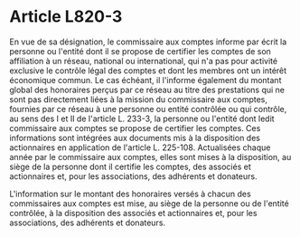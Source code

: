 # Article L820-3

En vue de sa désignation, le commissaire aux comptes informe par écrit la personne ou l'entité dont il se propose de certifier les comptes de son affiliation à un réseau, national ou international, qui n'a pas pour activité exclusive le contrôle légal des comptes et dont les membres ont un intérêt économique commun. Le cas échéant, il l'informe également du montant global des honoraires perçus par ce réseau au titre des prestations qui ne sont pas directement liées à la mission du commissaire aux comptes, fournies par ce réseau à une personne ou entité contrôlée ou qui contrôle, au sens des I et II de l'article L. 233-3, la personne ou l'entité dont ledit commissaire aux comptes se propose de certifier les comptes. Ces informations sont intégrées aux documents mis à la disposition des actionnaires en application de l'article L. 225-108. Actualisées chaque année par le commissaire aux comptes, elles sont mises à la disposition, au siège de la personne dont il certifie les comptes, des associés et actionnaires et, pour les associations, des adhérents et donateurs.

L'information sur le montant des honoraires versés à chacun des commissaires aux comptes est mise, au siège de la personne ou de l'entité contrôlée, à la disposition des associés et actionnaires et, pour les associations, des adhérents et donateurs.
